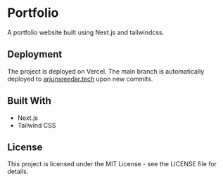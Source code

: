 
# Portfolio
A portfolio website built using Next.js and tailwindcss.

## Deployment
The project is deployed on Vercel. The main branch is automatically deployed to [arjunsreedar.tech](https://arjunsreedar.tech) upon new commits.

## Built With
- Next.js
- Tailwind CSS

## License
This project is licensed under the MIT License - see the LICENSE file for details.

